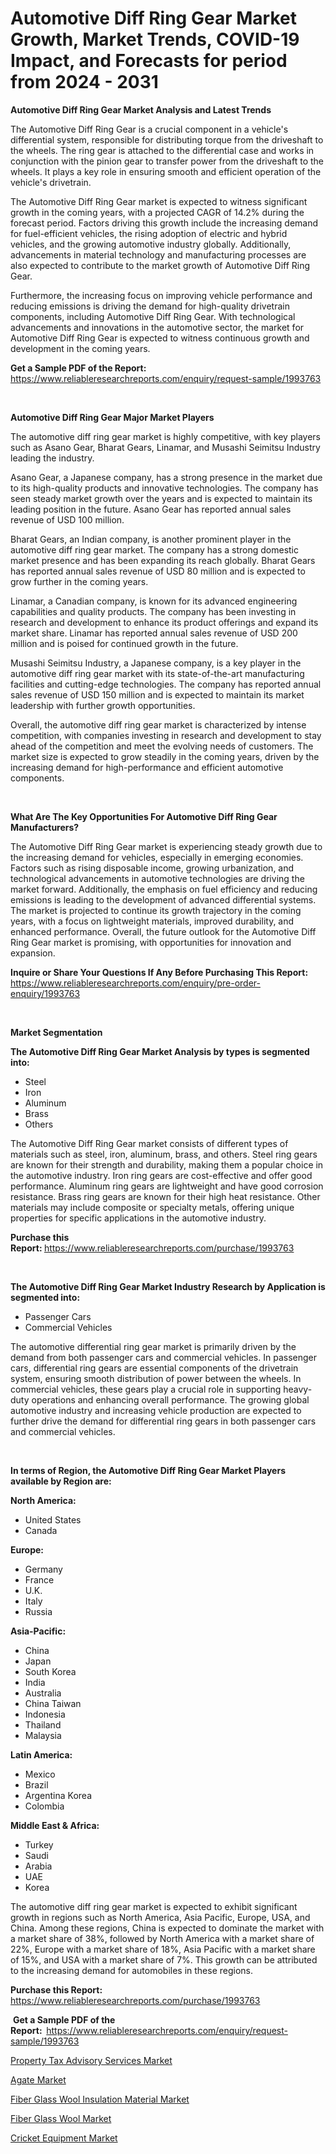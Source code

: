 <p><h1>Automotive Diff Ring Gear Market Growth, Market Trends, COVID-19 Impact, and Forecasts for period from 2024 - 2031</h1></p><p><strong>Automotive Diff Ring Gear Market Analysis and Latest Trends</strong></p>
<p><p>The Automotive Diff Ring Gear is a crucial component in a vehicle's differential system, responsible for distributing torque from the driveshaft to the wheels. The ring gear is attached to the differential case and works in conjunction with the pinion gear to transfer power from the driveshaft to the wheels. It plays a key role in ensuring smooth and efficient operation of the vehicle's drivetrain.</p><p>The Automotive Diff Ring Gear market is expected to witness significant growth in the coming years, with a projected CAGR of 14.2% during the forecast period. Factors driving this growth include the increasing demand for fuel-efficient vehicles, the rising adoption of electric and hybrid vehicles, and the growing automotive industry globally. Additionally, advancements in material technology and manufacturing processes are also expected to contribute to the market growth of Automotive Diff Ring Gear.</p><p>Furthermore, the increasing focus on improving vehicle performance and reducing emissions is driving the demand for high-quality drivetrain components, including Automotive Diff Ring Gear. With technological advancements and innovations in the automotive sector, the market for Automotive Diff Ring Gear is expected to witness continuous growth and development in the coming years.</p></p>
<p><strong>Get a Sample PDF of the Report:&nbsp;</strong> <a href="https://www.reliableresearchreports.com/enquiry/request-sample/1993763">https://www.reliableresearchreports.com/enquiry/request-sample/1993763</a></p>
<p>&nbsp;</p>
<p><strong>Automotive Diff Ring Gear Major Market Players</strong></p>
<p><p>The automotive diff ring gear market is highly competitive, with key players such as Asano Gear, Bharat Gears, Linamar, and Musashi Seimitsu Industry leading the industry.</p><p>Asano Gear, a Japanese company, has a strong presence in the market due to its high-quality products and innovative technologies. The company has seen steady market growth over the years and is expected to maintain its leading position in the future. Asano Gear has reported annual sales revenue of USD 100 million.</p><p>Bharat Gears, an Indian company, is another prominent player in the automotive diff ring gear market. The company has a strong domestic market presence and has been expanding its reach globally. Bharat Gears has reported annual sales revenue of USD 80 million and is expected to grow further in the coming years.</p><p>Linamar, a Canadian company, is known for its advanced engineering capabilities and quality products. The company has been investing in research and development to enhance its product offerings and expand its market share. Linamar has reported annual sales revenue of USD 200 million and is poised for continued growth in the future.</p><p>Musashi Seimitsu Industry, a Japanese company, is a key player in the automotive diff ring gear market with its state-of-the-art manufacturing facilities and cutting-edge technologies. The company has reported annual sales revenue of USD 150 million and is expected to maintain its market leadership with further growth opportunities.</p><p>Overall, the automotive diff ring gear market is characterized by intense competition, with companies investing in research and development to stay ahead of the competition and meet the evolving needs of customers. The market size is expected to grow steadily in the coming years, driven by the increasing demand for high-performance and efficient automotive components.</p></p>
<p>&nbsp;</p>
<p><strong>What Are The Key Opportunities For Automotive Diff Ring Gear Manufacturers?</strong></p>
<p><p>The Automotive Diff Ring Gear market is experiencing steady growth due to the increasing demand for vehicles, especially in emerging economies. Factors such as rising disposable income, growing urbanization, and technological advancements in automotive technologies are driving the market forward. Additionally, the emphasis on fuel efficiency and reducing emissions is leading to the development of advanced differential systems. The market is projected to continue its growth trajectory in the coming years, with a focus on lightweight materials, improved durability, and enhanced performance. Overall, the future outlook for the Automotive Diff Ring Gear market is promising, with opportunities for innovation and expansion.</p></p>
<p><strong>Inquire or Share Your Questions If Any Before Purchasing This Report:</strong> <a href="https://www.reliableresearchreports.com/enquiry/pre-order-enquiry/1993763">https://www.reliableresearchreports.com/enquiry/pre-order-enquiry/1993763</a></p>
<p>&nbsp;</p>
<p><strong>Market Segmentation</strong></p>
<p><strong>The Automotive Diff Ring Gear Market Analysis by types is segmented into:</strong></p>
<p><ul><li>Steel</li><li>Iron</li><li>Aluminum</li><li>Brass</li><li>Others</li></ul></p>
<p><p>The Automotive Diff Ring Gear market consists of different types of materials such as steel, iron, aluminum, brass, and others. Steel ring gears are known for their strength and durability, making them a popular choice in the automotive industry. Iron ring gears are cost-effective and offer good performance. Aluminum ring gears are lightweight and have good corrosion resistance. Brass ring gears are known for their high heat resistance. Other materials may include composite or specialty metals, offering unique properties for specific applications in the automotive industry.</p></p>
<p><strong>Purchase this Report:&nbsp;</strong><a href="https://www.reliableresearchreports.com/purchase/1993763">https://www.reliableresearchreports.com/purchase/1993763</a></p>
<p>&nbsp;</p>
<p><strong>The Automotive Diff Ring Gear Market Industry Research by Application is segmented into:</strong></p>
<p><ul><li>Passenger Cars</li><li>Commercial Vehicles</li></ul></p>
<p><p>The automotive differential ring gear market is primarily driven by the demand from both passenger cars and commercial vehicles. In passenger cars, differential ring gears are essential components of the drivetrain system, ensuring smooth distribution of power between the wheels. In commercial vehicles, these gears play a crucial role in supporting heavy-duty operations and enhancing overall performance. The growing global automotive industry and increasing vehicle production are expected to further drive the demand for differential ring gears in both passenger cars and commercial vehicles.</p></p>
<p>&nbsp;</p>
<p><strong>In terms of Region, the Automotive Diff Ring Gear Market Players available by Region are:</strong></p>
<p>
    <p> <strong> North America: </strong>
        <ul>
            <li>United States</li>
            <li>Canada</li>
        </ul>
        </p> 
    <p> <strong> Europe: </strong>
        <ul>
            <li>Germany</li>
            <li>France</li>
            <li>U.K.</li>
            <li>Italy</li>
            <li>Russia</li>
        </ul>
        </p> 
    <p> <strong> Asia-Pacific: </strong>
        <ul>
            <li>China</li>
            <li>Japan</li>
            <li>South Korea</li>
            <li>India</li>
            <li>Australia</li>
            <li>China Taiwan</li>
            <li>Indonesia</li>
            <li>Thailand</li>
            <li>Malaysia</li>
        </ul>
        </p> 
    <p> <strong> Latin America: </strong>
        <ul>
            <li>Mexico</li>
            <li>Brazil</li>
            <li>Argentina Korea</li>
            <li>Colombia</li>
        </ul>
        </p> 
    <p> <strong> Middle East & Africa: </strong>
        <ul>
            <li>Turkey</li>
            <li>Saudi</li>
            <li>Arabia</li>
            <li>UAE</li>
            <li>Korea</li>
        </ul>
    </p>
    </p>
<p><p>The automotive diff ring gear market is expected to exhibit significant growth in regions such as North America, Asia Pacific, Europe, USA, and China. Among these regions, China is expected to dominate the market with a market share of 38%, followed by North America with a market share of 22%, Europe with a market share of 18%, Asia Pacific with a market share of 15%, and USA with a market share of 7%. This growth can be attributed to the increasing demand for automobiles in these regions.</p></p>
<p><strong>Purchase this Report: </strong><a href="https://www.reliableresearchreports.com/purchase/1993763">https://www.reliableresearchreports.com/purchase/1993763</a></p>
<p>&nbsp;<strong>Get a Sample PDF of the Report:&nbsp;&nbsp;</strong><a href="https://www.reliableresearchreports.com/enquiry/request-sample/1993763">https://www.reliableresearchreports.com/enquiry/request-sample/1993763</a></p>
<p><strong></strong></p>
<p><p><a href="https://silk-columnist-571.notion.site/Property-Tax-Advisory-Services-Market-Size-Global-Industry-Overview-Market-Segmentation-and-Foreca-d9836eecc04546149e3eb04b2efa1f42">Property Tax Advisory Services Market</a></p><p><a href="https://view.publitas.com/reportprime-1/global-agate-market-by-types-applications-and-major-players-with-regional-growth-rate-analysis-and-development-situation-from-2024-to-2031/">Agate Market</a></p><p><a href="https://silk-columnist-571.notion.site/Fiber-Glass-Wool-Insulation-Material-Market-A-Comprehensive-Report-of-its-Market-Share-Growth-Tre-893d17787fc246359284ffcb3994e994">Fiber Glass Wool Insulation Material Market</a></p><p><a href="https://cat-emmental-94b.notion.site/Fiber-Glass-Wool-Market-Furnish-Information-about-Market-Size-Market-Share-Market-Dynamics-and-Pr-7b40800721b34aa1952d8a602fb3765d">Fiber Glass Wool Market</a></p><p><a href="https://view.publitas.com/reportprime-1/cricket-equipment-market-research-report-the-key-to-successful-business-strategy-forecasted-for-period-from-2024-2031/">Cricket Equipment Market</a></p></p>